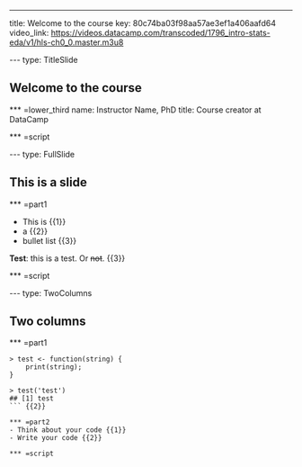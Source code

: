 ---
title: Welcome to the course
key: 80c74ba03f98aa57ae3ef1a406aafd64
video_link: https://videos.datacamp.com/transcoded/1796_intro-stats-eda/v1/hls-ch0_0.master.m3u8

--- type: TitleSlide
## Welcome to the course


*** =lower_third
name: Instructor Name, PhD
title: Course creator at DataCamp

*** =script



--- type: FullSlide
## This is a slide

*** =part1
- This is {{1}}
- a {{2}}
- bullet list {{3}}

**Test**: this is a test. Or ~~not~~. {{3}}

*** =script



--- type: TwoColumns
## Two columns

*** =part1
```{r}
> test <- function(string) {
    print(string);
}

> test('test')
## [1] test
``` {{2}}

*** =part2
- Think about your code {{1}}
- Write your code {{2}}

*** =script


